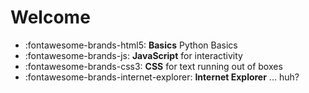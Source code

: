 # Welcome 

<div class="grid cards" markdown>

- :fontawesome-brands-html5: __Basics__ Python Basics
- :fontawesome-brands-js: __JavaScript__ for interactivity
- :fontawesome-brands-css3: __CSS__ for text running out of boxes
- :fontawesome-brands-internet-explorer: __Internet Explorer__ ... huh?

</div>
